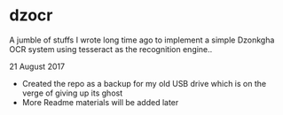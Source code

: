 # dzocr
A jumble of stuffs I wrote long time ago to implement a simple Dzonkgha OCR system using tesseract as the recognition engine..

21 August 2017
 - Created the repo as a backup for my old USB drive which is on the verge of giving up its ghost
 - More Readme materials will be added later 
